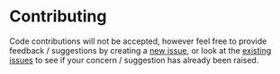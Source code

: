# Contributing

Code contributions will not be accepted, however feel free to provide feedback / suggestions 
by creating a [new issue](https://github.com/Owl-Domain/owldoc/issues/new), or look at 
the [existing issues](https://github.com/Owl-Domain/owldoc/issues?q=) to see if your
concern / suggestion has already been raised.
